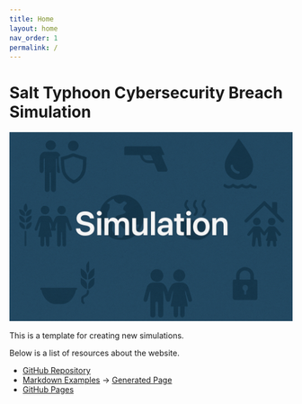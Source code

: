 ```yaml
---
title: Home
layout: home
nav_order: 1
permalink: /
---
```


# Salt Typhoon Cybersecurity Breach Simulation

![Placeholder](assets/images/placeholder.png)

This is a template for creating new simulations.

Below is a list of resources about the website.

- [GitHub Repository](https://github.com/future-of-security/simulation-template)
- [Markdown Examples](https://github.com/just-the-docs/just-the-docs/blob/main/docs/index-test.md) -> [Generated Page](https://just-the-docs.com/docs/index-test/)
- [GitHub Pages](https://pages.github.com/)
